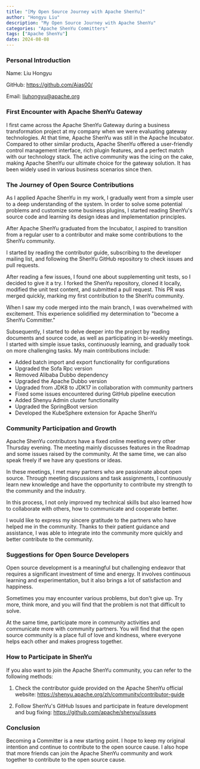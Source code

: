 ```yaml
---
title: "[My Open Source Journey with Apache ShenYu]"
author: "Hongyu Liu"
description: "My Open Source Journey with Apache ShenYu"
categories: "Apache ShenYu Committers"
tags: ["Apache ShenYu"]
date: 2024-08-08
---
```


### Personal Introduction

Name: Liu Hongyu

GitHub: https://github.com/Aias00/

Email: liuhongyu@apache.org

### First Encounter with Apache ShenYu Gateway

I first came across the Apache ShenYu Gateway during a business transformation project at my company when we were evaluating gateway technologies. At that time, Apache ShenYu was still in the Apache Incubator. Compared to other similar products, Apache ShenYu offered a user-friendly control management interface, rich plugin features, and a perfect match with our technology stack. The active community was the icing on the cake, making Apache ShenYu our ultimate choice for the gateway solution. It has been widely used in various business scenarios since then.

### The Journey of Open Source Contributions

As I applied Apache ShenYu in my work, I gradually went from a simple user to a deep understanding of the system. In order to solve some potential problems and customize some business plugins, I started reading ShenYu's source code and learning its design ideas and implementation principles.

After Apache ShenYu graduated from the Incubator, I aspired to transition from a regular user to a contributor and make some contributions to the ShenYu community.

I started by reading the contributor guide, subscribing to the developer mailing list, and following the ShenYu GitHub repository to check issues and pull requests.

After reading a few issues, I found one about supplementing unit tests, so I decided to give it a try. I forked the ShenYu repository, cloned it locally, modified the unit test content, and submitted a pull request. This PR was merged quickly, marking my first contribution to the ShenYu community.

When I saw my code merged into the main branch, I was overwhelmed with excitement. This experience solidified my determination to "become a ShenYu Committer."

Subsequently, I started to delve deeper into the project by reading documents and source code, as well as participating in bi-weekly meetings. I started with simple issue tasks, continuously learning, and gradually took on more challenging tasks. My main contributions include:

- Added batch import and export functionality for configurations
- Upgraded the Sofa Rpc version
- Removed Alibaba Dubbo dependency
- Upgraded the Apache Dubbo version
- Upgraded from JDK8 to JDK17 in collaboration with community partners
- Fixed some issues encountered during GitHub pipeline execution
- Added Shenyu Admin cluster functionality
- Upgraded the SpringBoot version
- Developed the KubeSphere extension for Apache ShenYu

### Community Participation and Growth

Apache ShenYu contributors have a fixed online meeting every other Thursday evening. The meeting mainly discusses features in the Roadmap and some issues raised by the community. At the same time, we can also speak freely if we have any questions or ideas.

In these meetings, I met many partners who are passionate about open source. Through meeting discussions and task assignments, I continuously learn new knowledge and have the opportunity to contribute my strength to the community and the industry.

In this process, I not only improved my technical skills but also learned how to collaborate with others, how to communicate and cooperate better.

I would like to express my sincere gratitude to the partners who have helped me in the community. Thanks to their patient guidance and assistance, I was able to integrate into the community more quickly and better contribute to the community.

### Suggestions for Open Source Developers

Open source development is a meaningful but challenging endeavor that requires a significant investment of time and energy. It involves continuous learning and experimentation, but it also brings a lot of satisfaction and happiness.

Sometimes you may encounter various problems, but don't give up. Try more, think more, and you will find that the problem is not that difficult to solve.

At the same time, participate more in community activities and communicate more with community partners. You will find that the open source community is a place full of love and kindness, where everyone helps each other and makes progress together.

### How to Participate in ShenYu

If you also want to join the Apache ShenYu community, you can refer to the following methods:

1. Check the contributor guide provided on the Apache ShenYu official website: https://shenyu.apache.org/zh/community/contributor-guide

2. Follow ShenYu's GitHub Issues and participate in feature development and bug fixing: https://github.com/apache/shenyu/issues

### Conclusion

Becoming a Committer is a new starting point. I hope to keep my original intention and continue to contribute to the open source cause. I also hope that more friends can join the Apache ShenYu community and work together to contribute to the open source cause.
